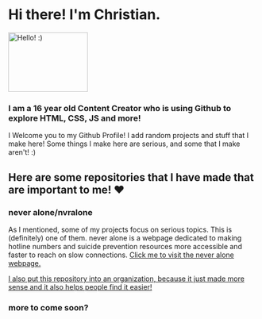 # Hi there! I'm Christian. 
<img src="https://c.tenor.com/eeyZsVwZScsAAAAM/anime-wave.gif" alt="Hello! :)" width="160" height="120">

### I am a 16 year old Content Creator who is using Github to explore HTML, CSS, JS and more!
I Welcome you to my Github Profile! I add random projects and stuff that I make here!
Some things I make here are serious, and some that I make aren't! :)

## Here are some repositories that I have made that are important to me! ❤️

### never alone/nvralone
As I mentioned, some of my projects focus on serious topics. This is (definitely) one of them.
never alone is a webpage dedicated to making hotline numbers and suicide prevention resources more accessible and faster to reach on slow connections.
<a href="https://nvralone.github.io/site/">Click me to visit the never alone webpage.</a>

<a href="https://github.com/ihith">I also put this repository into an organization, because it just made more sense and it also helps people find it easier!</a>

### more to come soon?
